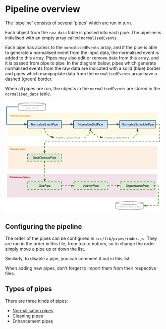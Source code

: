 # Pipeline overview

The 'pipeline' consists of several 'pipes' which are run in turn.

Each object from the `raw_data` table is passed into each pipe.
The pipeline is initialised with an empty array called `normalisedEvents`.

Each pipe has access to the `normalisedEvents` array, and if the pipe is able to generate a normalised event from the input data, the normalised event is added to this array. Pipes may also edit or remove data from this array, and it is passed from pipe to pipe. In the diagram below, pipes which generate normalised events from the raw data are indicated with a solid (blue) border and pipes which manipuplate data from the `normalisedEvents` array have a dashed (green) border.

When all pipes are run, the objects in the `normalisedEvents` are stored in the `normalised_data` table.

![The pipes in the pipeline and flow of data between them](pipeline.png)

## Configuring the pipeline

The order of the pipes can be configured in `src/lib/pipes/index.js`. They are run in the order in this file, from top to bottom, so to change the order simply move a pipe up or down the list.

Similarly, to disable a pipe, you can comment it out in this list.

When adding new pipes, don't forget to import them from their respective files.

## Types of pipes

There are three kinds of pipes:

* [Normalisation pipes](normalisation-pipes.md)
* Cleaning pipes
* Enhancement pipes